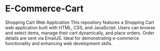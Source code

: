 # E-Commerce-Cart
Shopping Cart Web Application  This repository features a Shopping Cart web application built with HTML, CSS, and JavaScript. Users can browse and select items, manage their cart dynamically, and place orders. Order details are sent via EmailJS. Ideal for demonstrating e-commerce functionality and enhancing web development skills.
